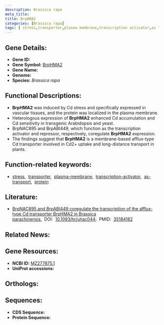 ```yaml
---
description: Brassica rapa
meta_title:
title: BrpHMA2
categories: [Brassica rapa]
tags: [ stress,transporter,plasma membrane,transcription activator,as transport,protein ]
---
```


## Gene Details:
- **Gene ID:** []()
- **Gene Symbol:** <u>BrpHMA2</u>
- **Gene Name:** 
- **Genome:** []()
- **Species:** *Brassica rapa*

## Functional Descriptions:
   - **BrpHMA2** was induced by Cd stress and specifically expressed in vascular tissues, and the protein was localized in the plasma membrane.
   - Heterologous expression of **BrpHMA2** enhanced Cd accumulation and Cd sensitivity in transgenic Arabidopsis and yeast.
   - BrpNAC895 and BrpABI449, which function as the transcription activator and repressor, respectively, coregulate **BrpHMA2** expression.
   - The findings suggest that **BrpHMA2** is a membrane-based afflux-type Cd transporter involved in Cd2+ uptake and long-distance transport in plants.

## Function-related keywords:
   - [stress](/tags/stress/),&nbsp;&nbsp;[transporter](/tags/transporter/),&nbsp;&nbsp;[plasma-membrane](/tags/plasma-membrane/),&nbsp;&nbsp;[transcription-activator](/tags/transcription-activator/),&nbsp;&nbsp;[as-transport](/tags/as-transport/),&nbsp;&nbsp;[protein](/tags/protein/)

## Literature:
   - [BrpNAC895 and BrpABI449 coregulate the transcription of the afflux-type Cd transporter BrpHMA2 in Brassica parachinensis.](https://doi.org/10.1093/hr/uhac044)&nbsp;&nbsp;DOI:&nbsp;&nbsp;[10.1093/hr/uhac044](https://doi.org/10.1093/hr/uhac044);&nbsp;&nbsp;PMID:&nbsp;&nbsp;[35184182](https://pubmed.ncbi.nlm.nih.gov/35184182/)

## Related News:

## Gene Resources:
- **NCBI ID:**  [MZ277875.1](https://www.ncbi.nlm.nih.gov/gene/?term=MZ277875.1)
- **UniProt accessions:**  [](https://www.uniprot.org/uniprotkb//entry)

## Orthologs:

## Sequences:
- **CDS Sequence:**
- **Protein Sequence:**
